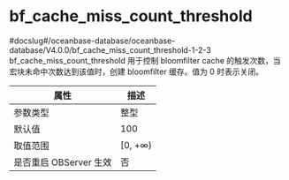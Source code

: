 bf_cache_miss_count_threshold 
==================================================
#docslug#/oceanbase-database/oceanbase-database/V4.0.0/bf_cache_miss_count_threshold-1-2-3
bf_cache_miss_count_threshold 用于控制 bloomfilter cache 的触发次数，当宏块未命中次数达到该值时，创建 bloomfilter 缓存。值为 0 时表示关闭。


|      **属性**      |  **描述**  |
|------------------|----------|
| 参数类型             | 整型       |
| 默认值              | 100      |
| 取值范围             | \[0, +∞) |
| 是否重启 OBServer 生效 | 否        |



